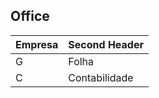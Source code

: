 ## Office ##

| Empresa  | Second Header      |
| ------------- | ------------- |
| G        | Folha              |
| C        | Contabilidade      |

